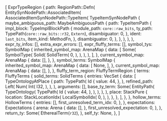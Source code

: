 [
    ExprTypeRegion {
        path: RegionPath::Defn(
            EntitySynNodePath::AssociatedItem(
                AssociatedItemSynNodePath::TypeItem(
                    TypeItemSynNodePath {
                        maybe_ambiguous_path: MaybeAmbiguousPath {
                            path: TypeItemPath {
                                impl_block: TypeImplBlockPath {
                                    module_path: `core::raw_bits`,
                                    ty_path: TypePath(`core::raw_bits::r32`, `Extern`),
                                    disambiguator: 0,
                                },
                                ident: `last_bits`,
                                item_kind: MethodFn,
                            },
                            disambiguator: 0,
                        },
                    },
                ),
            ),
        ),
        expr_ty_infos: [],
        extra_expr_errors: [],
        expr_fluffy_terms: [],
        symbol_tys: SymbolMap {
            inherited_symbol_map: ArenaMap {
                data: [
                    Some(
                        SymbolType(
                            Solid(
                                SolidTerm(
                                    0,
                                ),
                            ),
                        ),
                    ),
                ],
            },
            current_symbol_map: ArenaMap {
                data: [],
            },
        },
        symbol_terms: SymbolMap {
            inherited_symbol_map: ArenaMap {
                data: [
                    None,
                ],
            },
            current_symbol_map: ArenaMap {
                data: [],
            },
        },
        fluffy_term_region: FluffyTermRegion {
            terms: FluffyTerms {
                solid_terms: SolidTerms {
                    entries: VecSet {
                        data: [
                            TypeOntologyAtPlace {
                                path: TypePath(
                                    Id {
                                        value: 44,
                                    },
                                ),
                                refined_path: Left(
                                    Num(
                                        Int(
                                            I32,
                                        ),
                                    ),
                                ),
                                arguments: [],
                                base_ty_term: Some(
                                    EntityPath(
                                        TypeOntology(
                                            TypePath(
                                                Id {
                                                    value: 44,
                                                },
                                            ),
                                        ),
                                    ),
                                ),
                                place: StackPure {
                                    location: StackLocationIdx(
                                        LocalSymbolIdx(
                                            0,
                                        ),
                                    ),
                                },
                            },
                        ],
                    },
                },
                hollow_terms: HollowTerms {
                    entries: [],
                    first_unresolved_term_idx: 0,
                },
            },
            expectations: Expectations {
                arena: Arena {
                    data: [],
                },
                first_unresolved_expectation: 0,
            },
        },
        return_ty: Some(
            EtherealTerm(`r32`),
        ),
        self_ty: None,
    },
]